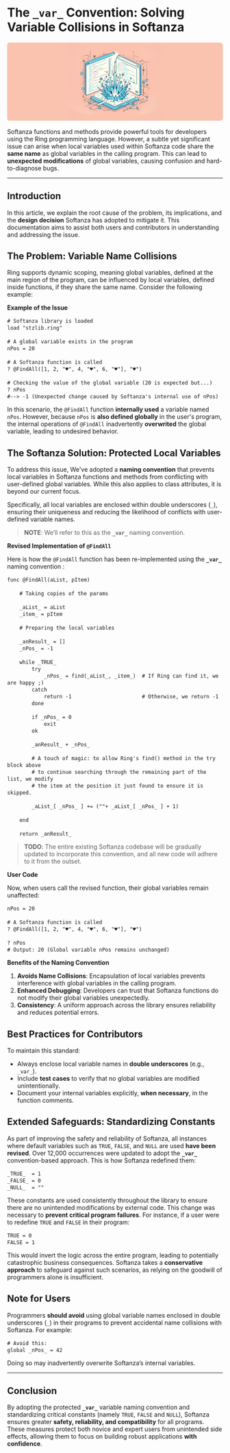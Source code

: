 # The `_var_` Convention: Solving Variable Collisions in Softanza
![Softanza _var_ Convention, by Microsot Image AI](../images/stz-_var_-convention-internal.jpg)

Softanza functions and methods provide powerful tools for developers using the Ring programming language. However, a subtle yet significant issue can arise when local variables used within Softanza code share the **same name** as global variables in the calling program. This can lead to **unexpected modifications** of global variables, causing confusion and hard-to-diagnose bugs.

---

## Introduction

In this article, we explain the root cause of the problem, its implications, and the **design decision** Softanza has adopted to mitigate it. This documentation aims to assist both users and contributors in understanding and addressing the issue.

## The Problem: Variable Name Collisions

Ring supports dynamic scoping, meaning global variables, defined at the main region of the program, can be influenced by local variables, defined inside functions, if they share the same name. Consider the following example:

**Example of the Issue**

```ring
# Softanza library is loaded
load "stzlib.ring"

# A global variable exists in the program
nPos = 20

# A Softanza function is called
? @FindAll([1, 2, "♥", 4, "♥", 6, "♥"], "♥")

# Checking the value of the global variable (20 is expected but...)
? nPos
#--> -1 (Unexpected change caused by Softanza's internal use of nPos)
```

In this scenario, the `@FindAll` function **internally used** a variable named `nPos`. However, because `nPos` is **also defined globally** in the user's program, the internal operations of `@FindAll` inadvertently **overwrited** the global variable, leading to undesired behavior.

## The Softanza Solution: Protected Local Variables

To address this issue, We've adopted a **naming convention** that prevents local variables in Softanza functions and methods from conflicting with user-defined global variables. While this also applies to class attributes, it is beyond our current focus.

Specifically, all local variables are enclosed within double underscores (`_`), ensuring their uniqueness and reducing the likelihood of conflicts with user-defined variable names. 

>**NOTE**: We’ll refer to this as the **`_var_`** naming convention.

**Revised Implementation of `@FindAll`**

Here is how the `@FindAll` function has been re-implemented using the **`_var_`** naming convention :

```ring
func @FindAll(aList, pItem)

    # Taking copies of the params

    _aList_ = aList
    _item_ = pItem

    # Preparing the local variables

   	_anResult_ = []
	_nPos_ = -1

	while _TRUE_
		try
			_nPos_ = find(_aList_, _item_)  # If Ring can find it, we are happy ;)
		catch
			return -1                       # Otherwise, we return -1
		done

		if _nPos_ = 0
			exit
		ok

		_anResult_ + _nPos_

        # A touch of magic: to allow Ring's find() method in the try block above
        # to continue searching through the remaining part of the list, we modify
		# the item at the position it just found to ensure it is skipped.

		_aList_[ _nPos_ ] += (""+ _aList_[ _nPos_ ] + 1)
		
	end

	return _anResult_
```

>**TODO**: The entire existing Softanza codebase will be gradually updated to incorporate this convention, and all new code will adhere to it from the outset.

**User Code**

Now, when users call the revised function, their global variables remain unaffected:

```ring
nPos = 20

# A Softanza function is called
? @FindAll([1, 2, "♥", 4, "♥", 6, "♥"], "♥")

? nPos
# Output: 20 (Global variable nPos remains unchanged)
```

**Benefits of the Naming Convention**

1. **Avoids Name Collisions**: Encapsulation of local variables prevents interference with global variables in the calling program.
2. **Enhanced Debugging**: Developers can trust that Softanza functions do not modify their global variables unexpectedly.
3. **Consistency**: A uniform approach across the library ensures reliability and reduces potential errors.

## Best Practices for Contributors

To maintain this standard:
- Always enclose local variable names in **double underscores** (e.g., `_var_`).
- Include **test cases** to verify that no global variables are modified unintentionally.
- Document your internal variables explicitly, **when necessary**, in the function comments.

## Extended Safeguards: Standardizing Constants

As part of improving the safety and reliability of Softanza, all instances where default variables such as `TRUE`, `FALSE`, and `NULL` are used **have been revised**. Over 12,000 occurrences were updated to adopt the **`_var_`** convention-based approach. This is how Softanza redefined them:

```ring
_TRUE_  = 1
_FALSE_ = 0
_NULL_  = ""
```

These constants are used consistently throughout the library to ensure there are no unintended modifications by external code. This change was necessary to **prevent critical program failures**. For instance, if a user were to redefine `TRUE` and `FALSE` in their program:

```ring
TRUE = 0
FALSE = 1
```

This would invert the logic across the entire program, leading to potentially catastrophic business consequences. Softanza takes a **conservative approach** to safeguard against such scenarios, as relying on the goodwill of programmers alone is insufficient.

## Note for Users

Programmers **should avoid** using global variable names enclosed in double underscores (`_`) in their programs to prevent accidental name collisions with Softanza. For example:

```ring
# Avoid this:
global _nPos_ = 42
```

Doing so may inadvertently overwrite Softanza’s internal variables.

---

## Conclusion

By adopting the protected **`_var_`** variable naming convention and standardizing critical constants (namely `TRUE`, `FALSE` and `NULL`), Softanza ensures greater **safety, reliability, and compatibility** for all programs. These measures protect both novice and expert users from unintended side effects, allowing them to focus on building robust applications **with confidence**.


